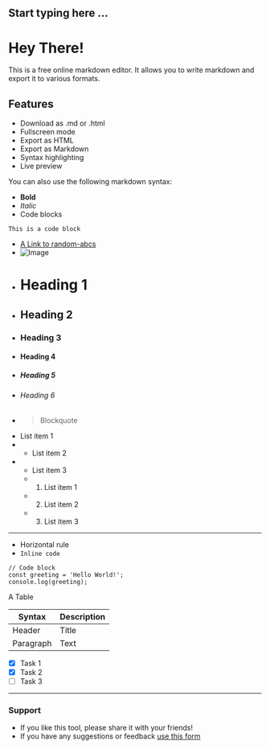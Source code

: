 
Start typing here ...
---

# Hey There!
This is a free online markdown editor. It allows you to write markdown and export it to various formats. 
## Features
   - Download as .md or .html
   - Fullscreen mode
   - Export as HTML
   - Export as Markdown
   - Syntax highlighting
   - Live preview

   You can also use the following markdown syntax:

   - **Bold**
   - *Italic*
   - Code blocks
```
This is a code block
```

- [A Link to random-abcs](https://randomabcs.com)
- ![Image](some-image-url)
- # Heading 1
- ## Heading 2
- ### Heading 3
- #### Heading 4
- ##### Heading 5
- ###### Heading 6
- > Blockquote
- List item 1
- - List item 2
- - List item 3
   - 1. List item 1
   - 2. List item 2
   - 3. List item 3
 - ---
 - Horizontal rule
- `Inline code`

```
// Code block
const greeting = 'Hello World!';
console.log(greeting);
```

A Table 

| Syntax | Description |
| ----------- | ----------- |
| Header | Title |
| Paragraph | Text |

- [x] Task 1
- [x] Task 2
- [ ] Task 3

- ---
### Support
- If you like this tool, please share it with your friends!
- If you have any suggestions or feedback [use this form](https://forms.gle/DkPNQwgvWS1Ffxct5)
